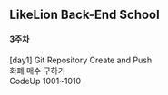 ## LikeLion Back-End School
#### 3주차
[day1] 
Git Repository Create and Push <br>
화폐 매수 구하기 <br>
CodeUp 1001~1010 <br>



